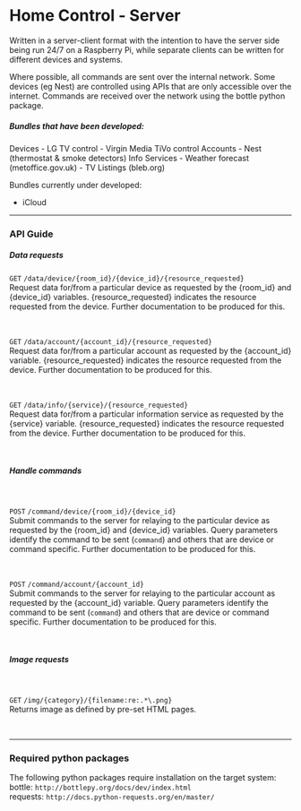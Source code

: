 # Home Control - Server

Written in a server-client format with the intention to have the server side being run 24/7 on a Raspberry Pi, while separate clients can be written for different devices and systems.

Where possible, all commands are sent over the internal network. Some devices (eg Nest) are controlled using APIs that are only accessible over the internet. Commands are received over the network using the bottle python package.

<h5>Bundles that have been developed:</h5>
Devices
- LG TV control
- Virgin Media TiVo control
Accounts
- Nest (thermostat & smoke detectors)
Info Services
- Weather forecast (metoffice.gov.uk)
- TV Listings (bleb.org)

Bundles currently under developed:
- iCloud

<hr>

<h3>API Guide</h3>

<h5>Data requests</h5>
<p>
<code>GET</code> <code>/data/device/{room_id}/{device_id}/{resource_requested}</code>
<br>Request data for/from a particular device as requested by the {room_id} and {device_id} variables. {resource_requested} indicates the resource requested from the device. Further documentation to be produced for this.
</p><br><p>
<code>GET</code> <code>/data/account/{account_id}/{resource_requested}</code>
<br>Request data for/from a particular account as requested by the {account_id} variable. {resource_requested} indicates the resource requested from the device. Further documentation to be produced for this.
</p><br><p>
<code>GET</code> <code>/data/info/{service}/{resource_requested}</code>
<br>Request data for/from a particular information service as requested by the {service} variable. {resource_requested} indicates the resource requested from the device. Further documentation to be produced for this.
</p><br>
<h5>Handle commands</h5>
<br><p>
<code>POST</code> <code>/command/device/{room_id}/{device_id}</code>
<br>Submit commands to the server for relaying to the particular device as requested by the {room_id} and {device_id} variables. Query parameters identify the command to be sent (<code>command</code>) and others that are device or command specific. Further documentation to be produced for this.
</p><br><p>
<code>POST</code> <code>/command/account/{account_id}</code>
<br>Submit commands to the server for relaying to the particular account as requested by the {account_id} variable. Query parameters identify the command to be sent (<code>command</code>) and others that are device or command specific. Further documentation to be produced for this.
</p><br>
<h5>Image requests</h5>
<br><p>
<code>GET</code> <code>/img/{category}/{filename:re:.*\.png}</code>
<br>Returns image as defined by pre-set HTML pages.
</p><br>

<hr>

<h3>Required python packages</h3>
<p>The following python packages require installation on the target system:
<br>
bottle: <code>http://bottlepy.org/docs/dev/index.html</code>
<br>
requests: <code>http://docs.python-requests.org/en/master/</code>
</p>
